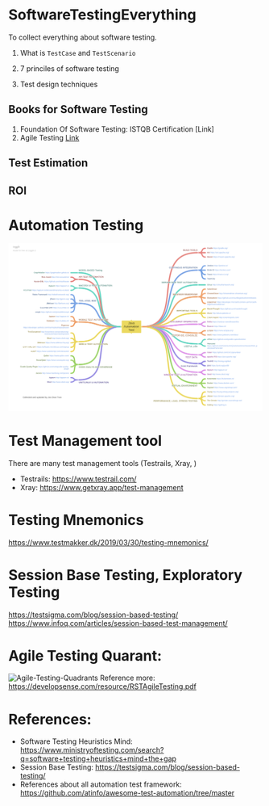 # SoftwareTestingEverything
To collect everything about software testing.

1. What is `TestCase` and `TestScenario`

2. 7 princiles of software testing
3. Test design techniques 


## Books for Software Testing

1. Foundation Of Software Testing: ISTQB Certification [Link]
2. Agile Testing [Link](https://www.amazon.co.uk/gp/product/0321534468/ref=as_li_qf_asin_il_tl?ie=UTF8&tag=jamesosborn-21&creative=6738&linkCode=as2&creativeASIN=0321534468&linkId=2329466ff07991dac63044267a6333d1)



## Test Estimation

## ROI



# Automation Testing

![](https://github.com/josdoaitran/SoftwareTestingEverything/blob/master/AutomationTest/Java_Automation_Test.png)


# Test Management tool

There are many test management tools (Testrails, Xray,  )
- Testrails: https://www.testrail.com/
- Xray: https://www.getxray.app/test-management

# Testing Mnemonics
https://www.testmakker.dk/2019/03/30/testing-mnemonics/


# Session Base Testing, Exploratory Testing
https://testsigma.com/blog/session-based-testing/
https://www.infoq.com/articles/session-based-test-management/

# Agile Testing Quarant:
![Agile-Testing-Quadrants](https://lisacrispin.com/wp-content/uploads/2011/11/Agile-Testing-Quadrants.png)
Reference more: https://developsense.com/resource/RSTAgileTesting.pdf


# References:
- Software Testing Heuristics Mind: https://www.ministryoftesting.com/search?q=software+testing+heuristics+mind+the+gap
- Session Base Testing: https://testsigma.com/blog/session-based-testing/
- References about all automation test framework: https://github.com/atinfo/awesome-test-automation/tree/master

